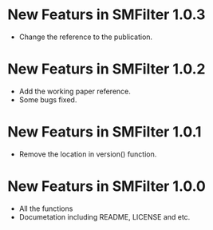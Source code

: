 <!-- README.md is generated from README.Rmd. Please edit that file -->
New Featurs in SMFilter 1.0.3
=============================

-   Change the reference to the publication.

New Featurs in SMFilter 1.0.2
=============================

-   Add the working paper reference.
-   Some bugs fixed.

New Featurs in SMFilter 1.0.1
=============================

-   Remove the location in version() function.

New Featurs in SMFilter 1.0.0
=============================

-   All the functions
-   Documetation including README, LICENSE and etc.
